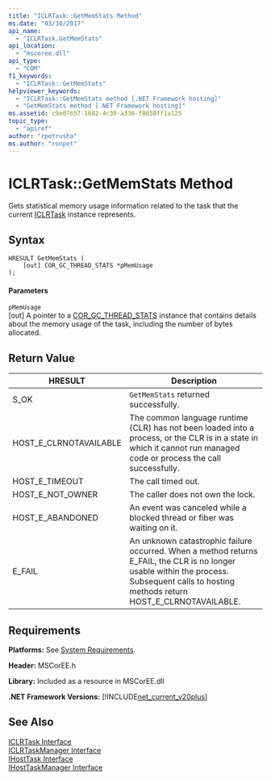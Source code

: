 ```yaml
---
title: "ICLRTask::GetMemStats Method"
ms.date: "03/30/2017"
api_name: 
  - "ICLRTask.GetMemStats"
api_location: 
  - "mscoree.dll"
api_type: 
  - "COM"
f1_keywords: 
  - "ICLRTask::GetMemStats"
helpviewer_keywords: 
  - "ICLRTask::GetMemStats method [.NET Framework hosting]"
  - "GetMemStats method [.NET Framework hosting]"
ms.assetid: c9e07657-1682-4c30-a336-f8658ff1a125
topic_type: 
  - "apiref"
author: "rpetrusha"
ms.author: "ronpet"
---
```

# ICLRTask::GetMemStats Method
Gets statistical memory usage information related to the task that the current [ICLRTask](../../../../docs/framework/unmanaged-api/hosting/iclrtask-interface.md) instance represents.  
  
## Syntax  
  
```  
HRESULT GetMemStats (  
    [out] COR_GC_THREAD_STATS *pMemUsage  
);  
```  
  
#### Parameters  
 `pMemUsage`  
 [out] A pointer to a [COR_GC_THREAD_STATS](../../../../docs/framework/unmanaged-api/hosting/cor-gc-thread-stats-structure.md) instance that contains details about the memory usage of the task, including the number of bytes allocated.  
  
## Return Value  
  
|HRESULT|Description|  
|-------------|-----------------|  
|S_OK|`GetMemStats` returned successfully.|  
|HOST_E_CLRNOTAVAILABLE|The common language runtime (CLR) has not been loaded into a process, or the CLR is in a state in which it cannot run managed code or process the call successfully.|  
|HOST_E_TIMEOUT|The call timed out.|  
|HOST_E_NOT_OWNER|The caller does not own the lock.|  
|HOST_E_ABANDONED|An event was canceled while a blocked thread or fiber was waiting on it.|  
|E_FAIL|An unknown catastrophic failure occurred. When a method returns E_FAIL, the CLR is no longer usable within the process. Subsequent calls to hosting methods return HOST_E_CLRNOTAVAILABLE.|  
  
## Requirements  
 **Platforms:** See [System Requirements](../../../../docs/framework/get-started/system-requirements.md).  
  
 **Header:** MSCorEE.h  
  
 **Library:** Included as a resource in MSCorEE.dll  
  
 **.NET Framework Versions:** [!INCLUDE[net_current_v20plus](../../../../includes/net-current-v20plus-md.md)]  
  
## See Also  
 [ICLRTask Interface](../../../../docs/framework/unmanaged-api/hosting/iclrtask-interface.md)  
 [ICLRTaskManager Interface](../../../../docs/framework/unmanaged-api/hosting/iclrtaskmanager-interface.md)  
 [IHostTask Interface](../../../../docs/framework/unmanaged-api/hosting/ihosttask-interface.md)  
 [IHostTaskManager Interface](../../../../docs/framework/unmanaged-api/hosting/ihosttaskmanager-interface.md)
